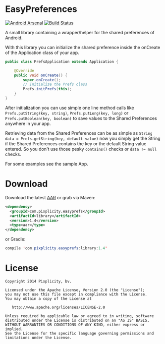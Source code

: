 EasyPreferences
===============
[![Android Arsenal](https://img.shields.io/badge/Android%20Arsenal-EasyPreferences-brightgreen.svg?style=flat)](https://android-arsenal.com/details/1/1488)
[![Build Status](https://travis-ci.org/Pixplicity/EasyPreferences.svg?branch=master)](https://travis-ci.org/Pixplicity/EasyPreferences)

A small library containing a wrapper/helper for the shared preferences of Android.

With this library you can initialize the shared preference inside the onCreate of the Application class of your app.

```Java
public class PrefsApplication extends Application {

    @Override
    public void onCreate() {
        super.onCreate();
        // Initialize the Prefs class
        Prefs.initPrefs(this);
    }
}
```

After initialization you can use simple one line method calls like `Prefs.putString(key, string)`, `Prefs.putLong(key, long)` or `Prefs.putBoolean(key, boolean)` to save values to the Shared Preferences anywhere in your app.

Retrieving data from the Shared Preferences can be as simple as `String data = Prefs.getString(key, default value)` now you simply get the String if the Shared Preferences contains the key or the default String value entered. So you don't use those pesky `contains()` checks or `data != null` checks.

For some examples see the sample App.

# Download
Download the latest [AAR](http://search.maven.org/#search|ga|1|g:"com.pixplicity.easyprefs") or grab via Maven:
```XML
<dependency>
  <groupId>com.pixplicity.easyprefs</groupId>
  <artifactId>library</artifactId>
  <version>1.4</version>
  <type>aar</type>
</dependency>
```

or Gradle:
```Java
compile 'com.pixplicity.easyprefs:library:1.4'
```

# License
```
Copyright 2014 Pixplicity, bv.

Licensed under the Apache License, Version 2.0 (the "License");
you may not use this file except in compliance with the License.
You may obtain a copy of the License at

   http://www.apache.org/licenses/LICENSE-2.0

Unless required by applicable law or agreed to in writing, software
distributed under the License is distributed on an "AS IS" BASIS,
WITHOUT WARRANTIES OR CONDITIONS OF ANY KIND, either express or implied.
See the License for the specific language governing permissions and
limitations under the License.
```
